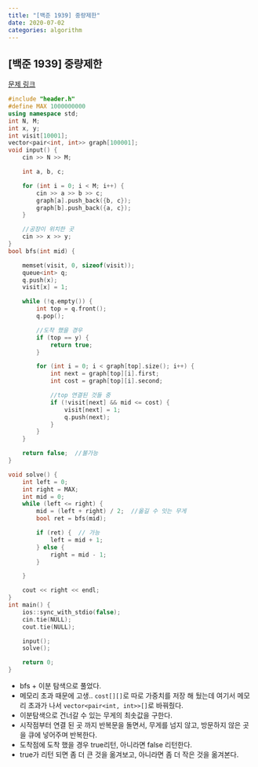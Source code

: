 ```yaml
---
title: "[백준 1939] 중량제한"
date: 2020-07-02
categories: algorithm
---
```


## [백준 1939] 중량제한
[문제 링크](https://www.acmicpc.net/problem/1939)

```c++
#include "header.h"
#define MAX 1000000000
using namespace std;
int N, M;
int x, y;
int visit[10001];
vector<pair<int, int>> graph[100001];
void input() {
    cin >> N >> M;

    int a, b, c;

    for (int i = 0; i < M; i++) {
        cin >> a >> b >> c;
        graph[a].push_back({b, c});
        graph[b].push_back({a, c});
    }

    //공장이 위치한 곳
    cin >> x >> y;
}
bool bfs(int mid) {

    memset(visit, 0, sizeof(visit));
    queue<int> q;
    q.push(x);
    visit[x] = 1;

    while (!q.empty()) {
        int top = q.front();
        q.pop();

        //도착 했을 경우
        if (top == y) {
            return true;
        }

        for (int i = 0; i < graph[top].size(); i++) {
            int next = graph[top][i].first;
            int cost = graph[top][i].second;

            //top 연결된 것들 중
            if (!visit[next] && mid <= cost) {
                visit[next] = 1;
                q.push(next);
            }
        }
    }

    return false;  //불가능
}

void solve() {
    int left = 0;
    int right = MAX;
    int mid = 0;
    while (left <= right) {
        mid = (left + right) / 2;  //옮길 수 잇는 무게
        bool ret = bfs(mid);

        if (ret) {  // 가능
            left = mid + 1;
        } else {
            right = mid - 1;
        }

    }

    cout << right << endl;
}
int main() {
    ios::sync_with_stdio(false);
    cin.tie(NULL);
    cout.tie(NULL);

    input();
    solve();

    return 0;
}
```

- bfs + 이분 탐색으로 풀었다.
- 메모리 초과 때문에 고생.. `cost[][]`로 따로 가중치를 저장 해 뒀는데 여기서 메모리 초과가 나서 `vector<pair<int, int>>[]`로 바꿔줬다.
- 이분탐색으로 건너갈 수 있는 무게의 최솟값을 구한다.
- 시작점부터 연결 된 곳 까지 반복문을 돌면서, 무게를 넘지 않고, 방문하지 않은 곳을 큐에 넣어주며 반복한다.
- 도착점에 도착 했을 경우 true리턴, 아니라면 false 리턴한다.
- true가 리턴 되면 좀 더 큰 것을 옮겨보고, 아니라면 좀 더 작은 것을 옮겨본다.